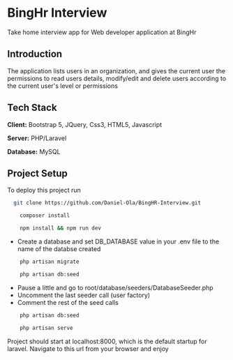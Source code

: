 
# BingHr Interview

Take home interview app for Web developer application at BingHr



## Introduction

The application lists users in an organization, and gives the current user the permissions to read users details, modify/edit and delete users according to the current user's level or permissions




## Tech Stack

**Client:** Bootstrap 5, JQuery, Css3, HTML5, Javascript

**Server:** PHP/Laravel

**Database:** MySQL


## Project Setup

To deploy this project run

```bash
  git clone https://github.com/Daniel-Ola/BingHR-Interview.git
```

```bash
    composer install
```

```bash
    npm install && npm run dev
```
- Create a database and set DB_DATABASE value in your .env file to the name of the databse created

```bash
    php artisan migrate
```

```bash
    php artisan db:seed
```

- Pause a little and go to root/database/seeders/DatabaseSeeder.php
- Uncomment the last seeder call (user factory)
- Comment the rest of the seed calls

```bash
    php artisan db:seed
```

```bash
    php artisan serve
```

Project should start at localhost:8000, which is the default startup for laravel. Navigate to this url from your browser and enjoy
